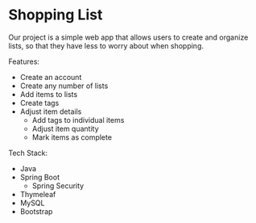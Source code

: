 # Shopping List
Our project is a simple web app that allows users to create and organize lists, so that they have less to worry about when shopping.

Features:
<ul>
  <li>Create an account</li>
  <li>Create any number of lists</li>
  <li>Add items to lists</li>
  <li>Create tags</li>
  <li>Adjust item details
    <ul>
      <li>Add tags to individual items</li>
      <li>Adjust item quantity</li>
      <li>Mark items as complete</li>
    </ul>
  </li>  
</ul>

Tech Stack:
<ul>
  <li>Java</li>
  <li>Spring Boot
    <ul>
      <li>Spring Security</li>
    </ul>
  </li>
  <li>Thymeleaf</li>
  <li>MySQL</li>
  <li>Bootstrap</li>
</ul>
  
